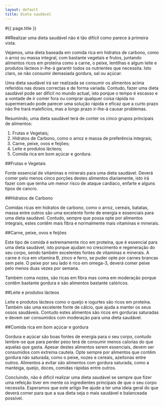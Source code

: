 ```yaml
---
layout: default
title: Dieta saudável
---
```


#{{ page.title }}

##Realizar uma dieta saudável não é tão difícil como parece à primeira vista.

Vejamos, uma dieta baseada em comida rica em hidratos de carbono, como o arroz ou massa integral, com bastante vegetais e frutos, juntando alimentos ricos em proteína como a carne, o peixe, lentilhas e algum leite e produtos lácteos ir-lhe-á garantir todos os nutrientes que necessita. Isto claro, se não consumir demasiada gordura, sal ou açúcar.

Uma dieta saudável irá ser realizada se consumir os alimentos acima referidos nas doses correctas e de forma variada. Contudo, fazer uma dieta saudável pode ser difícil no mundo actual, isto porque o tempo é escasso e a vontade de ir comer fora ou comprar qualquer coisa rápida no supermercado pode parecer uma solução rápida e eficaz que a curto prazo não lhe trará malefícios, mas a longo prazo ir-lhe-á causar problemas.

Resumindo, uma dieta saudável terá de conter os cinco grupos principais de alimentos:

1. Frutas e Vegetais;
2. Hidratos de Carbono, como o arroz e massa de preferência integrais;
3. Carne, peixe, ovos e feijões;
4. Leite e produtos lácteos;
5. Comida rica em bom açúcar e gordura.

##Frutas e Vegetais

Fonte essencial de vitaminas e minerais para uma dieta saudável. Deverá comer pelo menos cinco porções destes alimentos diariamente, isto irá fazer com que tenha um menor risco de ataque cardíaco, enfarte e alguns tipos de cancro.

##Hidratos de Carbono

Comidas ricas em hidratos de carbono, como o arroz, cereais, batatas, massa entre outros são uma excelente fonte de energia e essenciais para uma dieta saudável. Contudo, sempre que possa opte por alimentos integrais, estes contêm mais fibra e normalmente mais vitaminas e minerais.

##Carne, peixe, ovos e feijões

Este tipo de comida é extremamente rico em proteína, que é essencial para uma dieta saudável, isto porque ajudam no crescimento e regeneração do seu corpo, sendo também excelentes fontes de vitaminas e minerais. A carne é rica em vitamina B, zinco e ferro, se puder opte por carnes brancas sem pele. O peixe por seu lado é rico em omega-3, deverá comer peixe pelo menos duas vezes por semana.

Também coma nozes, são ricas em fibra mas coma em moderação porque contêm bastante gordura e são alimentos bastante calóricos.

##Leite e produtos lácteos

Leite e produtos lácteos como o queijo e iogurtes são ricos em proteína. Também são uma excelente fonte de cálcio, que ajuda a manter os seus ossos saudáveis. Contudo estes alimentos são ricos em gorduras saturadas e devem ser consumidos com moderação para uma dieta saudável.

##Comida rica em bom açúcar e gordura

Gordura e açúcar são boas fontes de energia para o seu corpo, contudo lembre-se que para perder peso terá de consumir menos calorias do que aquelas que gasta. Apesar destes alimentos serem essenciais, devem ser consumidos com extrema cautela. Opte sempre por alimentos que contêm gordura não saturada, como o peixe, nozes e cereais, azeitonas entre outros. Alimentos a evitar são alimentos com gordura saturada, como a manteiga, queijo, doces, comidas rápidas entre outros.

Concluindo, não é difícil realizar uma dieta saudável se sempre que fizer uma refeição tiver em mente os ingredientes principais de que o seu corpo necessita. Esperamos que este artigo lhe ajude a ter uma ideia geral do que deverá comer para que a sua dieta seja o mais saudável e balanceada possível.